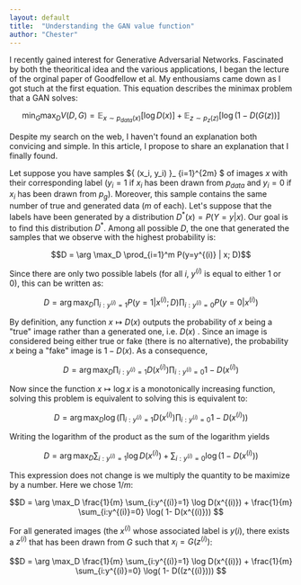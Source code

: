 ```yaml
---
layout: default
title:  "Understanding the GAN value function"
author: "Chester"
---
```


I recently gained interest for Generative Adversarial Networks. Fascinated by both the theoritical idea and the various applications, I began the lecture of the orginal paper of Goodfellow et al. My enthousiams came down as I got stuch at the first equation. This equation describes the minimax problem that a GAN solves:

$$ \min_G \max_D V(D,G) = \mathbb E_{x \sim p_{data}(x)} [\log D(x)] + \mathbb E _{z \sim p_z (z)} [ \log(1-D(G(z))]$$ 

Despite my search on the web, I haven't found an explanation both convicing and simple. In this article, I propose to share an explanation that I finally found.

Let suppose you have samples $\{ (x_i, y_i) \}_ {i=1}^{2m} $ of images $x$ with their corresponding label ($y_i=1$ if $x_i$ has been drawn from $p_{data}$ and $y_i=0$ if $x_i$ has been drawn from $p_g$). Moreover, this sample contains the same number of true and generated data ($m$ of each). Let's suppose that the labels have been generated by a distribution $D^* (x) = P(Y=y | x)$. Our goal is to find this distribution $D^*$. Among all possible $D$, the one that generated the samples that we observe with the highest probability is:

$$D = \arg \max_D \prod_{i=1}^m P(y=y^{(i)} | x; D)$$

Since there are only two possible labels (for all $i$, $y^{(i)}$ is equal to either 1 or 0), this can be written as:

$$D = \arg \max_D \prod_{i:y^{(i)}=1} P(y=1 | x^{(i)}; D) \prod_{i:y^{(i)}=0} P(y=0 | x^{(i)})$$

By definition, any function $x \mapsto D(x)$ outputs the probability of $x$ being a "true" image rather than a generated one, i.e. $D(x)$ . Since an image is considered being either true or fake (there is no alternative), the probability $x$ being a "fake" image is $1-D(x)$. As a consequence,

$$D = \arg \max_D \prod_{i:y^{(i)}=1} D(x^{(i)}) \prod_{i:y^{(i)}=0} 1- D(x^{(i)})$$

Now since the function $x \mapsto \log x$ is a monotonically increasing function, solving this problem is equivalent to solving this is equivalent to:

$$D = \arg \max_D \log \left ( \prod_{i:y^{(i)}=1} D(x^{(i)}) \prod_{i:y^{(i)}=0} 1- D(x^{(i)}) \right )$$

Writing the logarithm of the product as the sum of the logarithm yields

$$D = \arg \max_D  \sum_{i:y^{(i)}=1} \log D(x^{(i)}) + \sum_{i:y^{(i)}=0} \log( 1- D(x^{(i)})) $$

This expression does not change is we multiply the quantity to be maximize by a number. Here we chose $1/m$:

$$D = \arg \max_D \frac{1}{m} \sum_{i:y^{(i)}=1} \log D(x^{(i)}) + \frac{1}{m} \sum_{i:y^{(i)}=0} \log( 1- D(x^{(i)})) $$

For all generated images (the $x^{(i)}$ whose associated label is $y{(i)}$, there exists a $z^{(i)}$ that has been drawn from $G$ such that $x_i = G(z^{(i)})$:

$$D = \arg \max_D \frac{1}{m} \sum_{i:y^{(i)}=1} \log D(x^{(i)}) + \frac{1}{m} \sum_{i:y^{(i)}=0} \log( 1- D((z^{(i)}))) $$



